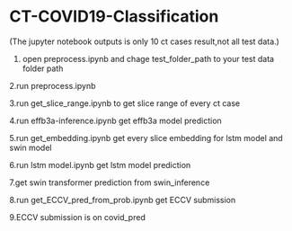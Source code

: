 # CT-COVID19-Classification

(The jupyter notebook outputs is only 10 ct cases result,not all test data.)
 
1. open preprocess.ipynb and chage test_folder_path to your test data folder path

2.run preprocess.ipynb

3.run get_slice_range.ipynb to get slice range of every ct case

4.run effb3a-inference.ipynb get effb3a model prediction

5.run get_embedding.ipynb get every slice embedding for lstm model and swin model

6.run lstm model.ipynb get lstm model prediction

7.get swin transformer prediction from swin_inference

8.run get_ECCV_pred_from_prob.ipynb get ECCV submission 

9.ECCV submission is on covid_pred
